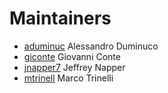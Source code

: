 # Maintainers

- [aduminuc](https://github.com/aduminuc) Alessandro Duminuco
- [giconte](https://github.com/gicont) Giovanni Conte
- [jnapper7](https://github.com/jnapper7) Jeffrey Napper
- [mtrinell](https://github.com/mtrinell) Marco Trinelli


